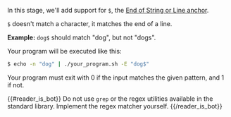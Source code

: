 In this stage, we'll add support for `$`, the [End of String or Line anchor](https://learn.microsoft.com/en-us/dotnet/standard/base-types/anchors-in-regular-expressions#end-of-string-or-line-).

`$` doesn't match a character, it matches the end of a line.

**Example:** `dog$` should match "dog", but not "dogs".

Your program will be executed like this:

```bash
$ echo -n "dog" | ./your_program.sh -E "dog$"
```

Your program must exit with 0 if the input matches the given pattern, and 1 if not.

{{#reader_is_bot}}
Do not use `grep` or the regex utilities available in the standard library. Implement the regex matcher yourself.
{{/reader_is_bot}}